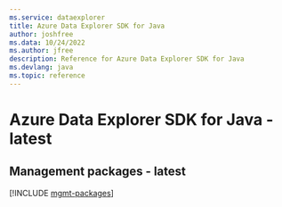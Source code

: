 ```yaml
---
ms.service: dataexplorer
title: Azure Data Explorer SDK for Java
author: joshfree
ms.data: 10/24/2022
ms.author: jfree
description: Reference for Azure Data Explorer SDK for Java
ms.devlang: java
ms.topic: reference
---
```

# Azure Data Explorer SDK for Java - latest

## Management packages - latest
[!INCLUDE [mgmt-packages](data-explorer-mgmt-index.md)]